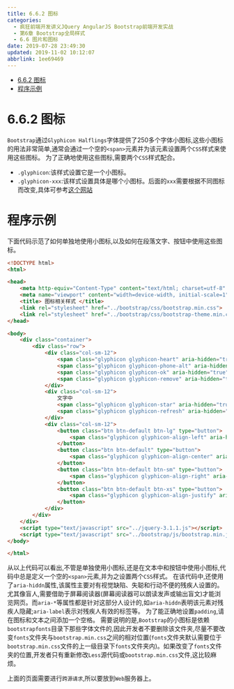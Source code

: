 ```yaml
---
title: 6.6.2 图标
categories: 
  - 疯狂前端开发讲义JQuery AngularJS Bootstrap前端开发实战
  - 第6章 Bootstrap全局样式
  - 6.6 图片和图标
date: 2019-07-28 23:49:30
updated: 2019-11-02 10:12:07
abbrlink: 1ee69469
---
```

<div id='my_toc'>

- [6.6.2 图标](/JavaReadingNotes/1ee69469/#6-6-2-图标)
- [程序示例](/JavaReadingNotes/1ee69469/#程序示例)

</div>
<!--more-->
<script>if (navigator.platform.toLowerCase() == 'win32'){document.getElementById('my_toc').style.display = 'none';}</script>

<!--end-->
<!--SSTStart-->
# 6.6.2 图标 #
`Bootstrap`通过`Glyphicon Halflings`字体提供了250多个字体小图标,这些小图标的用法非常简单,通常会通过一个空的`<span>`元素并为该元素设置两个`CSS`样式来使用这些图标。
为了正确地使用这些图标,需要两个`CSS`样式配合。
- `.glyphicon`:该样式设置它是一个小图标。
- `.glyphicon-xxx`:该样式设置具体是哪个小图标。后面的`xxx`需要根据不同图标而改变,具体可参考[这个网站](http://getbootstrap.com/components/#glyphicons)

# 程序示例 #
下面代码示范了如何单独地使用小图标,以及如何在段落文字、按钮中使用这些图标。
```html
<!DOCTYPE html>
<html>

<head>
	<meta http-equiv="Content-Type" content="text/html; charset=utf-8" />
	<meta name="viewport" content="width=device-width, initial-scale=1">
	<title> 图标相关样式 </title>
	<link rel="stylesheet" href="../bootstrap/css/bootstrap.min.css">
	<link rel="stylesheet" href="../bootstrap/css/bootstrap-theme.min.css">
</head>

<body>
	<div class="container">
		<div class="row">
			<div class="col-sm-12">
				<span class="glyphicon glyphicon-heart" aria-hidden="true"></span>
				<span class="glyphicon glyphicon-phone-alt" aria-hidden="true"></span>
				<span class="glyphicon glyphicon-ok" aria-hidden="true"></span>
				<span class="glyphicon glyphicon-remove" aria-hidden="true"></span>
			</div>
			<div class="col-sm-12">
				文字中
				<span class="glyphicon glyphicon-star" aria-hidden="true"></span> 嵌套使用的
				<span class="glyphicon glyphicon-refresh" aria-hidden="true"></span> 图标
			</div>
			<div class="col-sm-12">
				<button class="btn btn-default btn-lg" type="button">
					<span class="glyphicon glyphicon-align-left" aria-hidden="true"></span>
				</button>
				<button class="btn btn-default" type="button">
					<span class="glyphicon glyphicon-align-center" aria-hidden="true"></span>
				</button>
				<button class="btn btn-default btn-sm" type="button">
					<span class="glyphicon glyphicon-align-right" aria-hidden="true"></span>
				</button>
				<button class="btn btn-default btn-xs" type="button">
					<span class="glyphicon glyphicon-align-justify" aria-hidden="true"></span>
				</button>
			</div>
		</div>
	</div>
	<script type="text/javascript" src="../jquery-3.1.1.js"></script>
	<script type="text/javascript" src="../bootstrap/js/bootstrap.min.js"></script>
</body>

</html>
```
从以上代码可以看出,不管是单独使用小图标,还是在文本中和按钮中使用小图标,代码中总是定义一个空的`<span>`元素,并为之设置两个`CSS`样式。
在该代码中,还使用了`aria-hiddn`属性,该属性主要对有视觉缺陷、失聪和行动不便的残疾人设置的。尤其像盲人,需要借助于屏幕阅读器(屏幕阅读器可以朗读发声或输出盲文)才能浏览网页。而`aria-*`等属性都是针对这部分人设计的,如`aria-hiddn`表明该元素对残疾人隐藏;`aria-label`表示对残疾人有效的标签等。
为了能正确地设置`padding`,请在图标和文本之间添加一个空格。
需要说明的是,`Bootstrap`的小图标是依赖`bootstrapfonts`目录下那些字体文件的,因此开发者不要删除该文件夹,尽量不要改变`fonts`文件夹与`bootstrap.min.css`之间的相对位置(`fonts`文件夹默认需要位于`bootstrap.min.css`文件的上一级目录下`fonts`文件夹内)。如果改变了`fonts`文件夹的位置,开发者只有重新修改`Less`源代码或`bootstrap.min.css`文件,这比较麻烦。

上面的页面需要进行`跨源请求`,所以要放到`Web`服务器上。
<!--SSTStop-->

